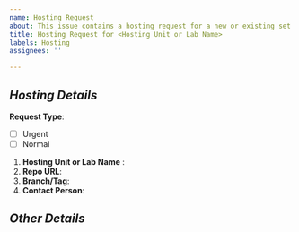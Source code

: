 ```yaml
---
name: Hosting Request
about: This issue contains a hosting request for a new or existing set of experiments.
title: Hosting Request for <Hosting Unit or Lab Name>
labels: Hosting
assignees: ''

---
```


## *Hosting Details*
**Request Type**:
  - [ ] Urgent
  - [ ] Normal
1. **Hosting Unit or Lab Name** :
1. **Repo URL**: <!--URL of a public Repo-->
1. **Branch/Tag**: <!-- Ideally a Tag to the master branch -->
1. **Contact Person**: <!--Person to contact in cases of clarifications. Defaults to the Repo Owner-->

## *Other Details*
<!-- Any other relevant information-->
